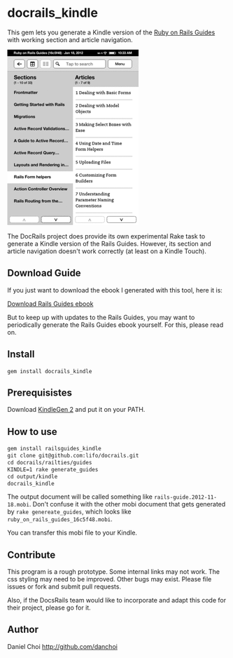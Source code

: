 # docrails_kindle

This gem lets you generate a Kindle version of the [Ruby on Rails
Guides][railsguide] with working section and article navigation.

[railsguide]:http://guides.rubyonrails.org/

![screen](https://github.com/danchoi/docrails_kindle/raw/master/images/screen1-sm.gif)

The DocRails project does provide its own experimental Rake task to generate a
Kindle version of the Rails Guides. However, its section and article
navigation doesn't work correctly (at least on a Kindle Touch).

## Download Guide

If you just want to download the ebook I generated with this tool, here it is:

[Download Rails Guides ebook][mobi]

[mobi]:https://github.com/danchoi/docrails_kindle/raw/master/mobi/rails-guide.2012-01-18.mobi

But to keep up with updates to the Rails Guides, you may want to periodically
generate the Rails Guides ebook yourself. For this, please read on.


## Install

    gem install docrails_kindle

## Prerequisistes

Download [KindleGen 2][kindlegen] and put it on your PATH.

[kindlegen]:http://www.amazon.com/gp/feature.html?ie=UTF8&docId=1000234621

## How to use

    gem install railsguides_kindle
    git clone git@github.com:lifo/docrails.git
    cd docrails/railties/guides
    KINDLE=1 rake generate_guides
    cd output/kindle
    docrails_kindle
    
The output document will be called something like
`rails-guide.2012-11-18.mobi`. Don't confuse it with the other mobi document
that gets generated by `rake genereate_guides`, which looks like
`ruby_on_rails_guides_16c5f48.mobi`.
  
You can transfer this mobi file to your Kindle.


## Contribute

This program is a rough prototype. Some internal links may not work. The css
styling may need to be improved. Other bugs may exist. Please file issues or
fork and submit pull requests.

Also, if the DocsRails team would like to incorporate and adapt this code for
their project, please go for it. 


## Author

Daniel Choi http://github.com/danchoi

